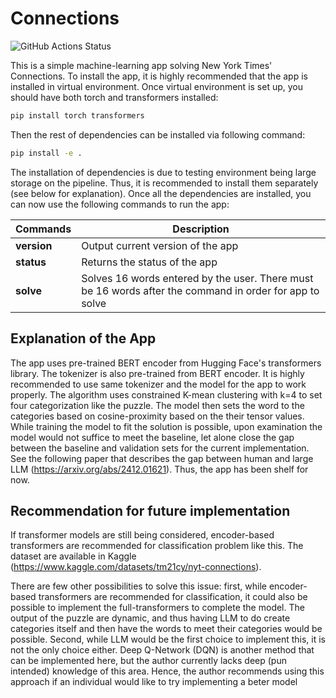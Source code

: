 # Connections

![GitHub Actions Status](https://github.com/antoni0kim/connections/actions/workflows/main.yml/badge.svg)

This is a simple machine-learning app solving New York Times' Connections. To install the app, it is highly recommended that the app is installed in
virtual environment. Once virtual environment is set up, you should have both torch and transformers installed:

```bash
pip install torch transformers
```

Then the rest of dependencies can be installed via following command:

```bash
pip install -e .
```

The installation of dependencies is due to testing environment being large storage on the pipeline. Thus, it is recommended to install them separately
(see below for explanation). Once all the dependencies are installed, you can now use the following commands to run the app:

| Commands | Description |
| --- | --- |
| **version** | Output current version of the app |
| **status** | Returns the status of the app |
| **solve** | Solves 16 words entered by the user. There must be 16 words after the command in order for app to solve |

## Explanation of the App

The app uses pre-trained BERT encoder from Hugging Face's transformers library. The tokenizer is also pre-trained from BERT encoder. It is highly recommended to use same tokenizer and the model for the app to work properly. The algorithm uses constrained K-mean clustering with k=4 to set four categorization like the puzzle. The model then sets the word to the categories based on cosine-proximity based on the their tensor values. While training the model to fit the solution is possible, upon examination the model would not suffice to meet the baseline, let alone close the gap between the baseline and validation sets for the current implementation. See the following paper that describes the gap between human and large LLM (<https://arxiv.org/abs/2412.01621>). Thus, the app has been shelf for now.

## Recommendation for future implementation

If transformer models are still being considered, encoder-based transformers are recommended for classification problem like this. The dataset are available in Kaggle (<https://www.kaggle.com/datasets/tm21cy/nyt-connections>).

There are few other possibilities to solve this issue: first, while encoder-based transformers are recommended for classification, it could also be possible to implement the full-transformers to complete the model. The output of the puzzle are dynamic, and thus having LLM to do create categories itself and then have the words to meet their categories would be possible. Second, while LLM would be the first choice to implement this, it is not the only choice either. Deep Q-Network (DQN) is another method that can be implemented here, but the author currently lacks deep (pun intended) knowledge of this area. Hence, the author recommends using this approach if an individual would like to try implementing a beter model
